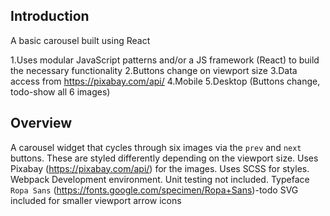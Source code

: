 ## Introduction
A basic carousel built using React

1.Uses modular JavaScript patterns and/or a JS framework (React) to build the necessary functionality
2.Buttons change on viewport size 
3.Data access from https://pixabay.com/api/
4.Mobile 
5.Desktop (Buttons change, todo-show all 6 images)

## Overview
A carousel widget that cycles through six images via the `prev` and `next` buttons. These are styled differently depending on the viewport size.
Uses Pixabay (https://pixabay.com/api/) for the images.
Uses SCSS for styles.
Webpack Development environment.
Unit testing not included.
Typeface `Ropa Sans` (https://fonts.google.com/specimen/Ropa+Sans)-todo
SVG included for smaller viewport arrow icons

